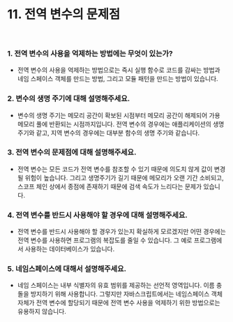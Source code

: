# 11. 전역 변수의 문제점

<br>

### 1. 전역 변수의 사용을 억제하는 방법에는 무엇이 있는가?

- 전역 변수의 사용을 억제하는 방법으로는 즉시 실행 함수로 코드를 감싸는 방법과 네임 스페이스 객체를 만드는 방법, 그리고 모듈 패턴을 만드는 방법이 있습니다.

### 2. 변수의 생명 주기에 대해 설명해주세요.

- 변수의 생명 주기는 메모리 공간이 확보된 시점부터 메모리 공간이 해제되어 가용 메모리 풀에 반환되는 시점까지입니다. 전역 변수의 경우에는 애플리케이션의 생명 주기와 같고, 지역 변수의 경우에는 대부분 함수의 생명 주기와 같습니다.

### 3. 전역 변수의 문제점에 대해 설명해주세요.

- 전역 변수는 모든 코드가 전역 변수를 참조할 수 있기 때문에 의도치 않게 값이 변경될 위험이 높습니다. 그리고 생명주기가 길기 때문에 메모리가 오랜 기간 소비되고, 스코프 체인 상에서 종점에 존재하기 때문에 검색 속도가 느리다는 문제가 있습니다.

### 4. 전역 변수를 반드시 사용해야 할 경우에 대해 설명해주세요.

- 전역 변수를 반드시 사용해야 할 경우가 있는지 확실하게 모르겠지만 어떤 경우에는 전역 변수를 사용하면 프로그램의 복잡도를 줄일 수 있습니다. 그 예로 프로그램에서 사용하는 데이터베이스가 있습니다.

### 5. 네임스페이스에 대해서 설명해주세요.

- 네임 스페이스는 내부 식별자의 유효 범위를 제공하는 선언적 영역입니다. 이름 충돌을 방지하기 위해 사용합니다. 그렇지만 자바스크립트에서는 네임스페이스 객체 자체가 전역 변수에 할당되기 때문에 전역 변수 사용을 억제하기 위한 방법으로는 유용하지 않습니다.

<br>
